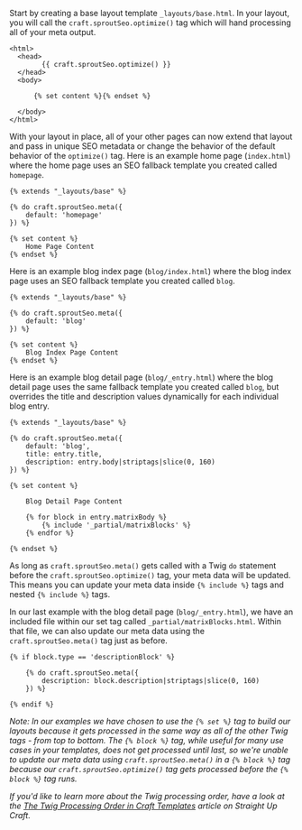 Start by creating a base layout template `_layouts/base.html`.  In your layout, you will call the `craft.sproutSeo.optimize()` tag which will hand processing all of your meta output.

``` twig
<html>
  <head>
  		{{ craft.sproutSeo.optimize() }}
  </head>
  <body>

      {% set content %}{% endset %}

  </body>
</html>
```

With your layout in place, all of your other pages can now extend that layout and pass in unique SEO metadata or change the behavior of the default behavior of the `optimize()` tag.  Here is an example home page (`index.html`) where the home page uses an SEO fallback template you created called `homepage`.

``` twig
{% extends "_layouts/base" %}

{% do craft.sproutSeo.meta({ 
    default: 'homepage' 
}) %}

{% set content %}
    Home Page Content
{% endset %}
```

Here is an example blog index page (`blog/index.html`) where the blog index page uses an SEO fallback template you created called `blog`.

``` twig
{% extends "_layouts/base" %}

{% do craft.sproutSeo.meta({ 
    default: 'blog' 
}) %}

{% set content %}
    Blog Index Page Content
{% endset %}
```

Here is an example blog detail page (`blog/_entry.html`) where the blog detail page uses the same fallback template you created called `blog`, but overrides the title and description values dynamically for each individual blog entry.

``` twig
{% extends "_layouts/base" %}

{% do craft.sproutSeo.meta({ 
    default: 'blog',
    title: entry.title,
    description: entry.body|striptags|slice(0, 160)                                    
}) %}

{% set content %}
    
    Blog Detail Page Content
    
    {% for block in entry.matrixBody %}
        {% include '_partial/matrixBlocks' %}
    {% endfor %}

{% endset %}
```

As long as `craft.sproutSeo.meta()` gets called with a Twig `do` statement before the `craft.sproutSeo.optimize()` tag, your meta data will be updated.  This means you can update your meta data inside `{% include %}` tags and nested `{% include %}` tags.

In our last example with the blog detail page (`blog/_entry.html`), we have an included file within our set tag called `_partial/matrixBlocks.html`.  Within that file, we can also update our meta data using the `craft.sproutSeo.meta()` tag just as before.

``` twig
{% if block.type == 'descriptionBlock' %}
    
    {% do craft.sproutSeo.meta({ 
        description: block.description|striptags|slice(0, 160)                                    
    }) %}

{% endif %}
```

_Note: In our examples we have chosen to use the `{% set %}` tag to build our layouts because it gets processed in the same way as all of the other Twig tags - from top to bottom.  The `{% block %}` tag, while useful for many use cases in your templates, does not get processed until last, so we're unable to update our meta data using `craft.sproutSeo.meta()` in a `{% block %}` tag because our `craft.sproutSeo.optimize()` tag gets processed before the `{% block %}` tag runs._

_If you'd like to learn more about the Twig processing order, have a look at the [The Twig Processing Order in Craft Templates](straightupcraft.com/articles/twig-processing-order) article on Straight Up Craft._